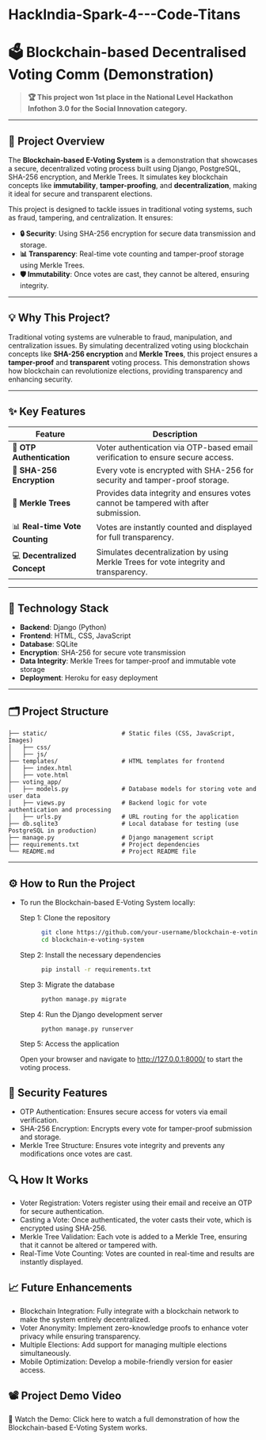 # HackIndia-Spark-4---Code-Titans

# 🗳️ Blockchain-based Decentralised Voting Comm (Demonstration)

> **🏆 This project won 1st place in the National Level Hackathon Infothon 3.0 for the Social Innovation category.**

---

## 🎯 Project Overview

The **Blockchain-based E-Voting System** is a demonstration that showcases a secure, decentralized voting process built using Django, PostgreSQL, SHA-256 encryption, and Merkle Trees. It simulates key blockchain concepts like **immutability**, **tamper-proofing**, and **decentralization**, making it ideal for secure and transparent elections.

This project is designed to tackle issues in traditional voting systems, such as fraud, tampering, and centralization. It ensures:
- **🔒 Security**: Using SHA-256 encryption for secure data transmission and storage.
- **📊 Transparency**: Real-time vote counting and tamper-proof storage using Merkle Trees.
- **🛡️ Immutability**: Once votes are cast, they cannot be altered, ensuring integrity.
  
---

## 💡 Why This Project?

Traditional voting systems are vulnerable to fraud, manipulation, and centralization issues. By simulating decentralized voting using blockchain concepts like **SHA-256 encryption** and **Merkle Trees**, this project ensures a **tamper-proof** and **transparent** voting process. This demonstration shows how blockchain can revolutionize elections, providing transparency and enhancing security.

---

## ✨ Key Features

| Feature | Description |
| --- | --- |
| 🔑 **OTP Authentication** | Voter authentication via OTP-based email verification to ensure secure access. |
| 🔐 **SHA-256 Encryption** | Every vote is encrypted with SHA-256 for security and tamper-proof storage. |
| 🌳 **Merkle Trees** | Provides data integrity and ensures votes cannot be tampered with after submission. |
| 📊 **Real-time Vote Counting** | Votes are instantly counted and displayed for full transparency. |
| 💻 **Decentralized Concept** | Simulates decentralization by using Merkle Trees for vote integrity and transparency. |

---


## 📜 Technology Stack

- **Backend**: Django (Python)
- **Frontend**: HTML, CSS, JavaScript
- **Database**: SQLite 
- **Encryption**: SHA-256 for secure vote transmission
- **Data Integrity**: Merkle Trees for tamper-proof and immutable vote storage
- **Deployment**: Heroku for easy deployment

---

## 🗂️ Project Structure

    ├── static/                     # Static files (CSS, JavaScript, Images)
    │   ├── css/
    │   ├── js/
    ├── templates/                  # HTML templates for frontend
    │   ├── index.html
    │   ├── vote.html
    ├── voting_app/
    │   ├── models.py               # Database models for storing vote and user data
    │   ├── views.py                # Backend logic for vote authentication and processing
    │   ├── urls.py                 # URL routing for the application
    ├── db.sqlite3                  # Local database for testing (use PostgreSQL in production)
    ├── manage.py                   # Django management script
    ├── requirements.txt            # Project dependencies
    └── README.md                   # Project README file

---

## ⚙️ How to Run the Project

- To run the Blockchain-based E-Voting System locally:

  Step 1: Clone the repository
  
  ```bash
        git clone https://github.com/your-username/blockchain-e-voting-system.git
        cd blockchain-e-voting-system

  ```

  Step 2: Install the necessary dependencies

  ```bash
        pip install -r requirements.txt
  ```

  Step 3: Migrate the database

  ```bash
        python manage.py migrate

  ```
  
  Step 4: Run the Django development server

  ```bash
        python manage.py runserver

  ```
  Step 5: Access the application

  Open your browser and navigate to http://127.0.0.1:8000/ to start the voting process.

## 🔑 Security Features

- OTP Authentication: Ensures secure access for voters via email verification.
- SHA-256 Encryption: Encrypts every vote for tamper-proof submission and storage.
- Merkle Tree Structure: Ensures vote integrity and prevents any modifications once votes are cast.

## 🔍 How It Works

- Voter Registration: Voters register using their email and receive an OTP for secure authentication.
- Casting a Vote: Once authenticated, the voter casts their vote, which is encrypted using SHA-256.
- Merkle Tree Validation: Each vote is added to a Merkle Tree, ensuring that it cannot be altered or tampered with.
- Real-Time Vote Counting: Votes are counted in real-time and results are instantly displayed.

## 📈 Future Enhancements

- Blockchain Integration: Fully integrate with a blockchain network to make the system entirely decentralized.
- Voter Anonymity: Implement zero-knowledge proofs to enhance voter privacy while ensuring transparency.
- Multiple Elections: Add support for managing multiple elections simultaneously.
- Mobile Optimization: Develop a mobile-friendly version for easier access.

## 📽️ Project Demo Video

🎥 Watch the Demo: Click here to watch a full demonstration of how the Blockchain-based E-Voting System works.
